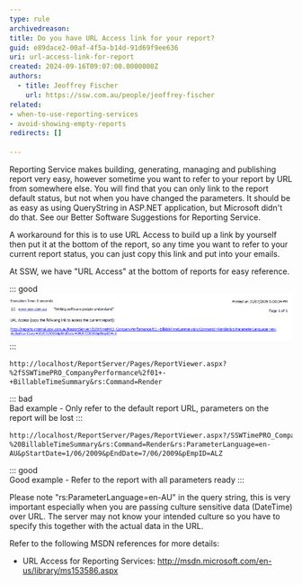 ```yaml
---
type: rule
archivedreason:
title: Do you have URL Access link for your report?
guid: e89dace2-00af-4f5a-b14d-91d69f9ee636
uri: url-access-link-for-report
created: 2024-09-16T09:07:00.0000000Z
authors: 
  - title: Jeoffrey Fischer
    url: https://ssw.com.au/people/jeoffrey-fischer
related:
- when-to-use-reporting-services
- avoid-showing-empty-reports
redirects: []

---
```


Reporting Service makes building, generating, managing and publishing report very easy, however sometime you want to refer to your report by URL from somewhere else. You will find that you can only link to the report default status, but not when you have changed the parameters. It should be as easy as using QueryString in ASP.NET application, but Microsoft didn't do that. See our Better Software Suggestions for Reporting Service.

<!--endintro-->

A workaround for this is to use URL Access to build up a link by yourself then put it at the bottom of the report, so any time you want to refer to your current report status, you can just copy this link and put into your emails.

At SSW, we have "URL Access" at the bottom of reports for easy reference.

::: good  
![Figure: Good example - URL Access link for quick reference at the bottom of report](BetterRS_URLAccess.jpg)
:::

```
http://localhost/ReportServer/Pages/ReportViewer.aspx?%2fSSWTimePRO_CompanyPerformance%2f01+-+BillableTimeSummary&rs:Command=Render

```

::: bad  
Bad example - Only refer to the default report URL, parameters on the report will be lost
:::

```
http://localhost/ReportServer/Pages/ReportViewer.aspx?/SSWTimePRO_CompanyPerformance/01%20-%20BillableTimeSummary&rs:Command=Render&rs:ParameterLanguage=en-AU&pStartDate=1/06/2009&pEndDate=7/06/2009&pEmpID=ALZ
```

::: good  
Good example - Refer to the report with all parameters ready
:::

Please note "rs:ParameterLanguage=en-AU" in the query string, this is very important especially when you are passing culture sensitive data (DateTime) over URL. The server may not know your intended culture so you have to specify this together with the actual data in the URL.

Refer to the following MSDN references for more details:

* URL Access for Reporting Services: <http://msdn.microsoft.com/en-us/library/ms153586.aspx>
